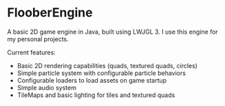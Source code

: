 # FlooberEngine
A basic 2D game engine in Java, built using LWJGL 3. I use this engine for my personal projects.

Current features:
- Basic 2D rendering capabilities (quads, textured quads, circles)
- Simple particle system with configurable particle behaviors
- Configurable loaders to load assets on game startup
- Simple audio system
- TileMaps and basic lighting for tiles and textured quads
